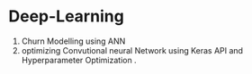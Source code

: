 # Deep-Learning
1. Churn Modelling using ANN
2. optimizing Convutional neural Network using Keras API and Hyperparameter Optimization .
